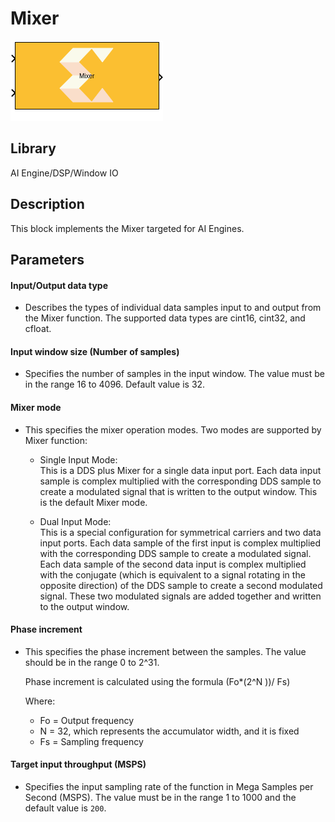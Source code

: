 # Mixer

  
![](./Images/block.png)  

## Library

AI Engine/DSP/Window IO

## Description

This block implements the Mixer targeted for AI Engines.

## Parameters

#### Input/Output data type  
* Describes the types of individual data samples input to and output from
the Mixer function. The supported data types are cint16, cint32, and
cfloat.

#### Input window size (Number of samples)  
* Specifies the number of samples in the input window. The value must be
in the range 16 to 4096. Default value is 32.

#### Mixer mode  
* This specifies the mixer operation modes. Two modes are supported by
Mixer function:

  * Single Input Mode:  
This is a DDS plus Mixer for a single data input port. Each data input
sample is complex multiplied with the corresponding DDS sample to create
a modulated signal that is written to the output window. This is the
default Mixer mode.

  * Dual Input Mode:  
This is a special configuration for symmetrical carriers and two data
input ports. Each data sample of the first input is complex multiplied
with the corresponding DDS sample to create a modulated signal. Each
data sample of the second data input is complex multiplied with the
conjugate (which is equivalent to a signal rotating in the opposite
direction) of the DDS sample to create a second modulated signal. These
two modulated signals are added together and written to the output
window.

#### Phase increment  
* This specifies the phase increment between the samples. The value should
be in the range 0 to 2^31.

  Phase increment is calculated using the formula (Fo\*(2^N ))/ Fs)

  Where:
  - Fo = Output frequency
  - N = 32, which represents the accumulator width, and it is fixed
  - Fs = Sampling frequency

#### Target input throughput (MSPS)  
* Specifies the input sampling rate of the function in Mega Samples per
Second (MSPS). The value must be in the range 1 to 1000 and the
default value is `200`.
